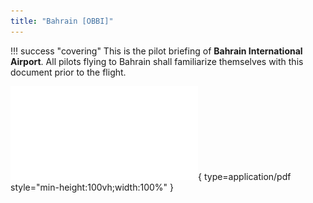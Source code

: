 ```yaml
---
title: "Bahrain [OBBI]"
---
```

!!! success "covering" 
    This is the pilot briefing of **Bahrain International Airport**. All pilots flying to Bahrain shall familiarize themselves with this document prior to the flight.

![Alt text](pdf/obbi.pdf){ type=application/pdf style="min-height:100vh;width:100%" }